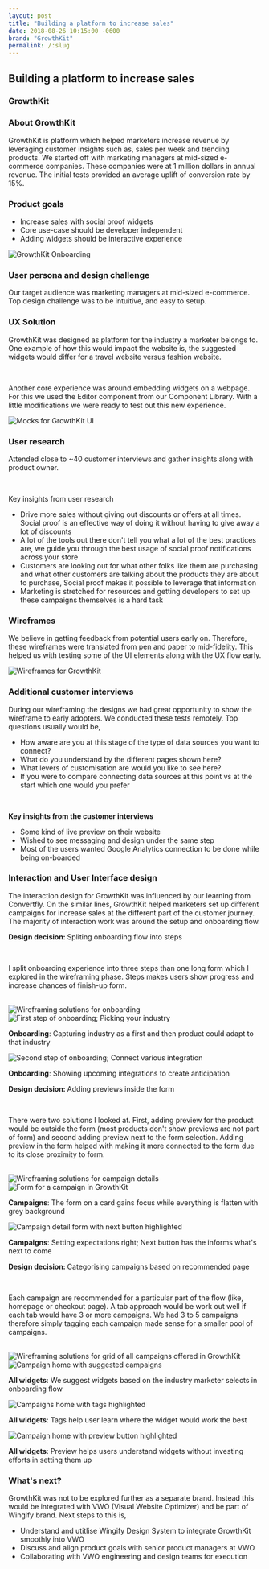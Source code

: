 ```yaml
---
layout: post
title: "Building a platform to increase sales"
date: 2018-08-26 10:15:00 -0600
brand: "GrowthKit"
permalink: /:slug
---
```



<section id="hero">
  <div class="container">
    <h2>Building a platform to increase sales</h2>
    <h3>GrowthKit</h3>
  </div>
</section>
<section id="content">
  <div id="introduction" class="process-step grid-of-two small-container">
    <div>
      <h3>About GrowthKit</h3>
      <p>GrowthKit is platform which helped marketers increase revenue by leveraging customer insights such as, sales per week and trending products. We started off with marketing managers at mid-sized e-commerce companies. These companies were at 1 million dollars in annual revenue. The initial tests provided an average uplift of conversion rate by 15%.</p>
    </div>
    <div>
      <h3>Product goals</h3>
      <ul>
        <li>Increase sales with social proof widgets</li>
        <li>Core use-case should be developer independent</li>
        <li>Adding widgets should be interactive experience</li>
      </ul>
    </div>
  </div>
  <img src="/assets/building-platform-for-social-proof/example.png" alt="GrowthKit Onboarding"
  />
  <!-- UX Solution -->
  <div class="process-step">
    <h3>User persona and design challenge</h3>
    <p>
    Our target audience was marketing managers at mid-sized e-commerce. Top design challenge was to be intuitive, and easy to setup.
    </p>
  </div>
  <div class="process-step">
    <h3>UX Solution</h3>
    <p>GrowthKit was designed as platform for the industry a marketer belongs to. One example of how this would impact the website is, the suggested widgets would differ for a travel website versus fashion website.</p>
    <br>
    <p>Another core experience was around embedding widgets on a webpage. For this we used the Editor component from our Component Library. With a little modifications we were ready to test out this new experience.</p>
  </div>
  <img src="/assets/building-platform-for-social-proof/solution-1.png" alt="Mocks for GrowthKit UI"/>
  <div class="process-step">
    <h3>User research</h3>
    <p>Attended close to ~40 customer interviews and gather insights along with product owner.</p>
    <br>
    <p>Key insights from user research</p>
    <ul>
      <li>Drive more sales without giving out discounts or offers at all times. Social proof is an effective way of doing it without having to give away a lot of discounts</li>
      <li>A lot of the tools out there don't tell you what a lot of the best practices are, we guide you through the best usage of social proof notifications across your store</li>
      <li>Customers are looking out for what other folks like them are purchasing and what other customers are talking about the products they are about to purchase, Social proof makes it possible to leverage that information</li>
      <li>Marketing is stretched for resources and getting developers to set up these campaigns themselves is a hard task</li>
    </ul>
  </div>
  <div class="process-step">
    <h3>Wireframes</h3>
    <p>We believe in getting feedback from potential users early on. Therefore, these wireframes were translated from pen and paper to mid-fidelity. This helped us with testing some of the UI elements along with the UX flow early.</p>
  </div>
  <img src="/assets/building-platform-for-social-proof/wireframes-1.png" alt="Wireframes for GrowthKit"/>
  <div class="process-step">
    <h3>Additional customer interviews</h3>
    <p>During our wireframing the designs we had great opportunity to show the wireframe to early adopters. We conducted these tests remotely. Top questions usually would be,</p>
    <ul>
      <li>How aware are you at this stage of the type of data sources you want to connect?</li>
      <li>What do you understand by the different pages shown here?</li>
      <li>What levers of customisation are would you like to see here?</li>
      <li>If you were to compare connecting data sources at this point vs at the start which one would you prefer</li>
    </ul>
    <br>
    <p><b>Key insights from the customer interviews</b></p>
    <ul>
      <li>Some kind of live preview on their website</li>
      <li>Wished to see messaging and design under the same step</li>
      <li>Most of the users wanted Google Analytics connection to be done while being on-boarded</li>
    </ul>
  </div>
  <div class="process-step">
    <h3>Interaction and User Interface design</h3>
    <p>The interaction design for GrowthKit was influenced by our learning from Convertfly. On the similar lines, GrowthKit helped marketers set up different campaigns for increase sales at the different part of the customer journey. The majority of interaction work was around the setup and onboarding flow.
    </p>
  </div>

  <div class="process-step mb-24">
    <p><b>Design decision: </b>Spliting onboarding flow into steps</p>
    <br>
    <p>I split onboarding experience into three steps than one long form which I explored in the wireframing phase. Steps makes users show progress and increase chances of finish-up form.</p>
    <br>
    <img src="/assets/building-platform-for-social-proof/onboarding-solutions.png" alt="Wireframing solutions for onboarding"/>
  </div>
  <div class="process-step image-container">
    <img src="/assets/building-platform-for-social-proof/onboarding-1.png" alt="First step of onboarding; Picking your industry"/>
    <p><b>Onboarding</b>: Capturing industry as a first and then product could adapt to that industry</p>
  </div>
  <div class="process-step image-container">
    <img src="/assets/building-platform-for-social-proof/onboarding-2.png" alt="Second step of onboarding; Connect various integration"/>
    <p><b>Onboarding</b>: Showing upcoming integrations to create anticipation</p>
  </div>

  <div class="process-step mt-56 mb-24">
    <p><b>Design decision: </b>Adding previews inside the form</p>
    <br>
    <p>There were two solutions I looked at. First, adding preview for the product would be outside the form (most products don't show previews are not part of form) and second adding preview next to the form selection. Adding preview in the form helped with making it more connected to the form due to its close proximity to form.</p>
    <br>
    <img src="/assets/building-platform-for-social-proof/campaigns-solutions.png" alt="Wireframing solutions for campaign details"/>
  </div>
  <div class="process-step image-container">
    <img src="/assets/building-platform-for-social-proof/campaign-1.png" alt="Form for a campaign in GrowthKit"/>
    <p><b>Campaigns</b>: The form on a card gains focus while everything is flatten with grey background</p>
  </div>
  <div class="process-step image-container">
    <img src="/assets/building-platform-for-social-proof/campaign-2.png" alt="Campaign detail form with next button highlighted"/>
    <p><b>Campaigns</b>: Setting expectations right; Next button has the informs what's next to come</p>
  </div>

  <div class="process-step mt-56 mb-24">
    <p><b>Design decision: </b>Categorising campaigns based on recommended page</p>
    <br>
    <p>Each campaign are recommended for a particular part of the flow (like, homepage or checkout page). A tab approach would be work out well if each tab would have 3 or more campaigns. We had 3 to 5 campaigns therefore simply tagging each campaign made sense for a smaller pool of campaigns.</p>
    <br>
    <img src="/assets/building-platform-for-social-proof/homepage-solutions.png" alt="Wireframing solutions for grid of all campaigns offered in GrowthKit"/>
  </div>
  <div class="process-step image-container">
    <img src="/assets/building-platform-for-social-proof/widgets-1.png" alt="Campaign home with suggested campaigns"/>
    <p><b>All widgets</b>: We suggest widgets based on the industry marketer selects in onboarding flow</p>
  </div>
  <div class="process-step image-container">
    <img src="/assets/building-platform-for-social-proof/widgets-3.png" alt="Campaigns home with tags highlighted"/>
    <p><b>All widgets</b>: Tags help user learn where the widget would work the best</p>
  </div>
  <div class="process-step image-container">
    <img src="/assets/building-platform-for-social-proof/widgets-2.png" alt="Campaign home with preview button highlighted"/>
    <p><b>All widgets</b>: Preview helps users understand widgets without investing efforts in setting them up</p>
  </div>
  <div class="process-step">
    <h3>What's next?</h3>
    <p>GrowthKit was not to be explored further as a separate brand. Instead this would be integrated with VWO (Visual Website Optimizer) and be part of Wingify brand. Next steps to this is,</p>
    <ul>
      <li>Understand and utitlise Wingify Design System to integrate GrowthKit smoothly into VWO</li>
      <li>Discuss and align product goals with senior product managers at VWO</li>
      <li>Collaborating with VWO engineering and design teams for execution</li>
    </ul>
  </div>
</section>